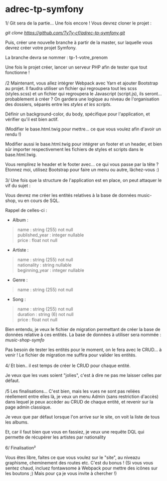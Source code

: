 # adrec-tp-symfony

1/ Git sera de la partie... Une fois encore ! Vous devrez cloner le projet :

*git clone https://github.com/TyTy-cf/adrec-tp-symfony.git*

Puis, créer une nouvelle branche à partir de la master, sur laquelle vous devrez créer votre projet Symfony.

La branche devra se nommer : tp-1-votre_prenom

Une fois le projet créer, lancer un serveur PHP afin de tester que tout fonctionne !
<br>
<br>
/2 Maintenant, vous allez intégrer Webpack avec Yarn et ajouter Bootstrap au projet.
Il faudra utiliser un fichier qui regroupera tout les scss (styles.scss) et un fichier qui regroupera le Javascript (script.js), ils seront... probablement à créer ?
On gardera une logique au niveau de l'organisation des dossiers, séparés entre les *styles et les scripts*.

Définir un background-color, du body, spécifique pour l'application, et vérifier qu'il est bien actif.

(Modifier le base.html.twig pour mettre... ce que vous voulez afin d'avoir un rendu !)

Modifier aussi le base.html.twig pour intégrer un footer et un header, et bien sûr importer respectivement les fichiers de styles et scripts dans le base.html.twig.

Vous remplirez le header et le footer avec... ce qui vous passe par la tête ? Etonnez moi, utilisez Bootstrap pour faire un menu ou autre, lâchez-vous :)
<br>
<br>
3/ Une fois que la structure de l'application est en place, on peut attaquer le vif du sujet :

Vous devrez me créer les entités relatives à la base de données music-shop, vu en cours de SQL.

Rappel de celles-ci :
- Album :
> name : string (255) not null<br>
> published_year : integer nullable<br>
> price : float not null

- Artiste :
> name : string (255) not null<br>
> nationality : string nullable<br>
> beginning_year : integer nullable

- Genre :
> name : string (255) not null

- Song :
> name : string (255) not null<br>
> duration : string (6) not null<br>
> price : float not null

Bien entendu, je veux le fichier de migration permettant de créer la base de données relative à ces entités. La base de données à utiliser sera nommée : *music-shop-symfo*

Pas besoin de tester les entités pour le moment, on le fera avec le CRUD... à venir ! Le fichier de migration me suffira pour valider les entités.
<br>
<br>
4/ Et bien.. il est temps de créer le CRUD pour chaque entité.

Je veux que les vues soient "jolies", c'est à dire ne pas me laisser celles par défaut.
<br>
<br>
/5 Les finalisations...
C'est bien, mais les vues ne sont pas reliées réellement entre elles là, je veux un menu Admin (sans restriction d'accès) dans lequel je peux accèder au CRUD de chaque entité, et revenir sur la page admin classique.

Je veux que par défaut lorsque l'on arrive sur le site, on voit la liste de tous les albums.

Et, car il faut bien que vous en fassiez, je veux une requête DQL qui permette de récupérer les artistes par nationality
<br>
<br>
6/ Finalisation²

Vous êtes libre, faites ce que vous voulez sur le "site", au niveazu graphisme, cheminement des routes etc.
C'est du bonus !
(Si vous vous sentez chaud, incluez fontawsome à Webpack pour mettre des icônes sur les boutons ;) Mais pour ça je vous invite à chercher !)

